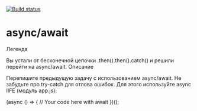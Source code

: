 [![Build status](https://ci.appveyor.com/api/projects/status/f4pvl804dtskxa72?svg=true)](https://ci.appveyor.com/project/ART20230129/js-ac-hw-4-1-clearfunction)

# async/await
Легенда

Вы устали от бесконечной цепочки .then().then().catch() и решили перейти на async/await.
Описание

Перепишите предыдущую задачу с использованием async/await. Не забудьте про try-catch для отлова ошибок. Для этого используйте async IIFE (модуль app.js):

(async () => {
  // Your code here with await
})();